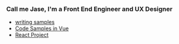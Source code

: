 ### Call me Jase, I'm a Front End Engineer and UX Designer

* [writing samples](https://github.com/jase-d-ace/writing)
* [Code Samples in Vue](https://github.com/jase-d-ace/concepts)
* [React Project](https://github.com/jase-d-ace/dice-util)
